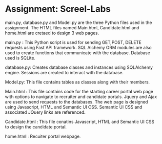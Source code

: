 # Assignment: Screel-Labs

main.py, database.py and Model.py are the three Python files used in the assignment. The HTML files named Main.html, Candidate.html and home.html are cretaed to design 3 web pages.

main.py : This Python script is used for sending GET,POST, DELETE requests using Fast API framework. SQL Alchemy ORM modules are also used to create functions that communicate with the database. Database used is SQLite.

database.py: Creates database classes and instances using SQLAlchemy engine. Sessions are created to interact with the database. 

Model.py: This file contains tables as classes along with their members.



Main.html : This file contains code for the starting career portal web page with options to navigate to recruiter and candidate portals. Jquery and Ajax are used to send requests to the databases. The web page is designed using Javascript, HTML and Semantic UI CSS. Semantic UI CSS and associated JQuery links are referenced.

Candidate.html : This file conatins Javascript, HTML and Semantic UI CSS to design the candidate portal.

home.html : Recuiter portal webpage.


